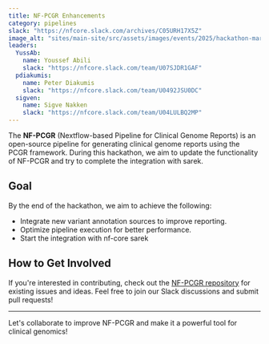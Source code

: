 ```yaml
---
title: NF-PCGR Enhancements
category: pipelines
slack: "https://nfcore.slack.com/archives/C05URH17X5Z"
image_alt: "sites/main-site/src/assets/images/events/2025/hackathon-march/nf-pcgr.png"
leaders:
  YussAb:
    name: Youssef Abili
    slack: "https://nfcore.slack.com/team/U07SJDR1GAF"
  pdiakumis:
    name: Peter Diakumis
    slack: "https://nfcore.slack.com/team/U0492JSU0DC"
  sigven:
    name: Sigve Nakken
    slack: "https://nfcore.slack.com/team/U04LULBQ2MP"
---
```


The **NF-PCGR** (Nextflow-based Pipeline for Clinical Genome Reports) is an open-source pipeline for generating clinical genome reports using the PCGR framework.
During this hackathon, we aim to update the functionality of NF-PCGR and try to complete the integration with sarek.

## Goal

By the end of the hackathon, we aim to achieve the following:

- Integrate new variant annotation sources to improve reporting.
- Optimize pipeline execution for better performance.
- Start the integration with nf-core sarek

## How to Get Involved

If you're interested in contributing, check out the [NF-PCGR repository](https://github.com/BarryDigby/nf-pcgr) for existing issues and ideas.
Feel free to join our Slack discussions and submit pull requests!

---

Let's collaborate to improve NF-PCGR and make it a powerful tool for clinical genomics!
